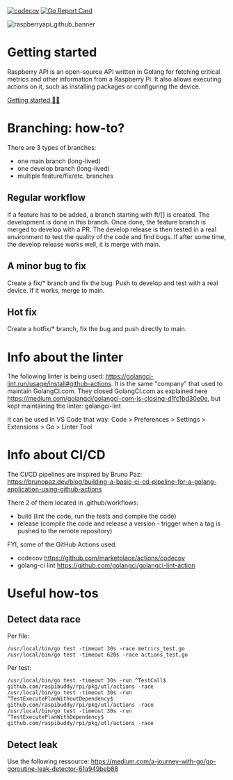 [![codecov](https://codecov.io/gh/layerzzzio/raspberryapi/branch/main/graph/badge.svg?token=IKY9WGCDIY)](https://codecov.io/gh/layerzzzio/raspberryapi)
[![Go Report Card](https://goreportcard.com/badge/github.com/raspibuddy/rpi)](https://goreportcard.com/report/github.com/raspibuddy/rpi)

![raspberryapi_github_banner](https://user-images.githubusercontent.com/98493964/214852032-edbbc2b7-2fe7-4a8b-8560-f50c66116402.png)

# Getting started

Raspberry API is an open-source API written in Golang for fetching critical metrics and other information from a Raspberry Pi. It also allows executing actions on it, such as installing packages or configuring the device.

<a href="https://raspberryapi.com/docs/getting-started.html">Getting started 👩‍💻</a>

# Branching: how-to?

There are 3 types of branches:
- one main branch (long-lived)
- one develop branch (long-lived)
- multiple feature/fix/etc. branches

## Regular workflow

If a feature has to be added, a branch starting with ft/[] is created.
The development is done in this branch.
Once done, the feature branch is merged to develop with a PR.
The develop release is then tested in a real environment to test the quality of the code and find bugs.
If after some time, the develop release works well, it is merge with main.

## A minor bug to fix

Create a fix/* branch and fix the bug.
Push to develop and test with a real device.
If it works, merge to main.

## Hot fix

Create a hotfix/* branch, fix the bug and push directly to main.

# Info about the linter

The following linter is being used: https://golangci-lint.run/usage/install#github-actions. It is the same "company" that used to maintain GolangCI.com. They closed GolangCI.com as explained here https://medium.com/golangci/golangci-com-is-closing-d1fc1bd30e0e, but kept maintaining the linter: golangci-lint

It can be used in VS Code that way:
Code > Preferences > Settings > Extensions > Go > Linter Tool

# Info about CI/CD

The CI/CD pipelines are inspired by Bruno Paz:
https://brunopaz.dev/blog/building-a-basic-ci-cd-pipeline-for-a-golang-application-using-github-actions

There 2 of them located in .github/workflows: 
- build (lint the code, run the tests and compile the code)
- release (compile the code and release a version - trigger when a tag is pushed to the remote repository)

FYI, some of the GitHub Actions used:
- codecov https://github.com/marketplace/actions/codecov
- golang-ci lint https://github.com/golangci/golangci-lint-action

# Useful how-tos

## Detect data race

Per file:
```
/usr/local/bin/go test -timeout 30s -race metrics_test.go
/usr/local/bin/go test -timeout 620s -race actions_test.go
```

Per test:
```
/usr/local/bin/go test -timeout 30s -run ^TestCall$ github.com/raspibuddy/rpi/pkg/utl/actions -race
/usr/local/bin/go test -timeout 30s -run ^TestExecutePlanWithoutDependency$ github.com/raspibuddy/rpi/pkg/utl/actions -race
/usr/local/bin/go test -timeout 30s -run ^TestExecutePlanWithDependency$ github.com/raspibuddy/rpi/pkg/utl/actions -race
```

## Detect leak

Use the following ressource: https://medium.com/a-journey-with-go/go-goroutine-leak-detector-61a949beb88
